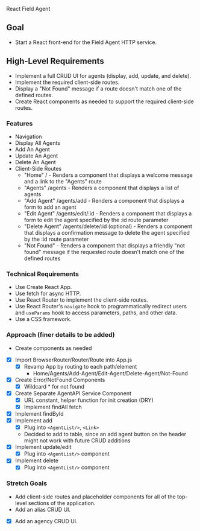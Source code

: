 React Field Agent

## Goal
* Start a React front-end for the Field Agent HTTP service.

## High-Level Requirements
* Implement a full CRUD UI for agents (display, add, update, and delete).
* Implement the required client-side routes.
* Display a "Not Found" message if a route doesn't match one of the defined routes.
* Create React components as needed to support the required client-side routes.

### Features
* Navigation
* Display All Agents
* Add An Agent
* Update An Agent
* Delete An Agent
* Client-Side Routes
  * "Home" / - Renders a component that displays a welcome message and a link to the "Agents" route
  * "Agents" /agents - Renders a component that displays a list of agents
  * "Add Agent" /agents/add - Renders a component that displays a form to add an agent
  * "Edit Agent" /agents/edit/:id - Renders a component that displays a form to edit the agent specified by the :id route parameter
  * "Delete Agent" /agents/delete/:id (optional) - Renders a component that displays a confirmation message to delete the agent specified by the :id route parameter
  * "Not Found" - Renders a component that displays a friendly "not found" message if the requested route doesn't match one of the defined routes

### Technical Requirements
* Use Create React App.
* Use fetch for async HTTP.
* Use React Router to implement the client-side routes.
* Use React Router's `navigate` hook to programmatically redirect users and `useParams` hook to access parameters, paths, and other data.
* Use a CSS framework.

### Approach (finer details to be added)
* Create components as needed

* [x] Import BrowserRouter/Router/Route into App.js 
  * [x] Revamp App by routing to each path/element
	* Home/Agents/Add-Agent/Edit-Agent/Delete-Agent/Not-Found
* [x] Create Error/NotFound Components
  * [x] Wildcard * for not found 
* [x] Create Separate AgentAPI Service Component
  * [x] URL constant, helper function for init creation (DRY)
  * [x] Implement findAll fetch
* [x] Implement findById
* [x] Implement add
  * [x] Plug into `<AgentList/>`, `<Link>`
  * Decided to add to table, since an add agent button on the header might not work with future CRUD additions
* [x] Implement update/edit
    * [x] Plug into `<AgentList/>` component
* [x] Implement delete
    * [x] Plug into `<AgentList/>` component
### Stretch Goals
* Add client-side routes and placeholder components for all of the top-level sections of the application.
* Add an alias CRUD UI.
* [x] Add an agency CRUD UI.
